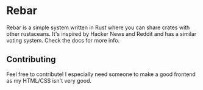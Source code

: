 Rebar
=====

Rebar is a simple system written in Rust where you can share crates with other rustaceans. It's inspired by Hacker News and Reddit and has a similar voting system. Check the docs for more info.

Contributing
------------

Feel free to contribute! I especially need someone to make a good frontend as my HTML/CSS isn't very good.
